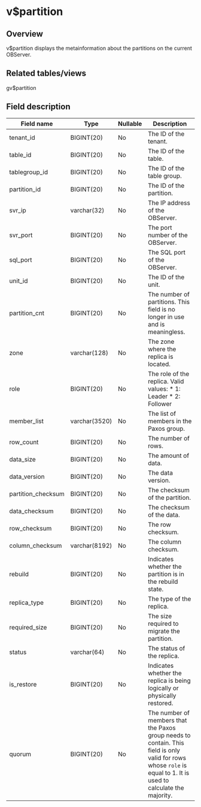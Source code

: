 v$partition 
================================



Overview 
-----------------

v$partition displays the metainformation about the partitions on the current OBServer. 

Related tables/views 
-----------------------------

gv$partition

Field description 
--------------------------



|   **Field name**   |   **Type**    | **Nullable** |                                                                             **Description**                                                                              |
|--------------------|---------------|--------------|--------------------------------------------------------------------------------------------------------------------------------------------------------------------------|
| tenant_id          | BIGINT(20)    | No           | The ID of the tenant.                                                                                                                                                    |
| table_id           | BIGINT(20)    | No           | The ID of the table.                                                                                                                                                     |
| tablegroup_id      | BIGINT(20)    | No           | The ID of the table group.                                                                                                                                               |
| partition_id       | BIGINT(20)    | No           | The ID of the partition.                                                                                                                                                 |
| svr_ip             | varchar(32)   | No           | The IP address of the OBServer.                                                                                                                                          |
| svr_port           | BIGINT(20)    | No           | The port number of the OBServer.                                                                                                                                         |
| sql_port           | BIGINT(20)    | No           | The SQL port of the OBServer.                                                                                                                                            |
| unit_id            | BIGINT(20)    | No           | The ID of the unit.                                                                                                                                                      |
| partition_cnt      | BIGINT(20)    | No           | The number of partitions. This field is no longer in use and is meaningless.                                                                                             |
| zone               | varchar(128)  | No           | The zone where the replica is located.                                                                                                                                   |
| role               | BIGINT(20)    | No           | The role of the replica. Valid values: * 1: Leader   * 2: Follower    |
| member_list        | varchar(3520) | No           | The list of members in the Paxos group.                                                                                                                                  |
| row_count          | BIGINT(20)    | No           | The number of rows.                                                                                                                                                      |
| data_size          | BIGINT(20)    | No           | The amount of data.                                                                                                                                                      |
| data_version       | BIGINT(20)    | No           | The data version.                                                                                                                                                        |
| partition_checksum | BIGINT(20)    | No           | The checksum of the partition.                                                                                                                                           |
| data_checksum      | BIGINT(20)    | No           | The checksum of the data.                                                                                                                                                |
| row_checksum       | BIGINT(20)    | No           | The row checksum.                                                                                                                                                        |
| column_checksum    | varchar(8192) | No           | The column checksum.                                                                                                                                                     |
| rebuild            | BIGINT(20)    | No           | Indicates whether the partition is in the rebuild state.                                                                                                                 |
| replica_type       | BIGINT(20)    | No           | The type of the replica.                                                                                                                                                 |
| required_size      | BIGINT(20)    | No           | The size required to migrate the partition.                                                                                                                              |
| status             | varchar(64)   | No           | The status of the replica.                                                                                                                                               |
| is_restore         | BIGINT(20)    | No           | Indicates whether the replica is being logically or physically restored.                                                                                                 |
| quorum             | BIGINT(20)    | No           | The number of members that the Paxos group needs to contain. This field is only valid for rows whose `role` is equal to 1. It is used to calculate the majority.         |



